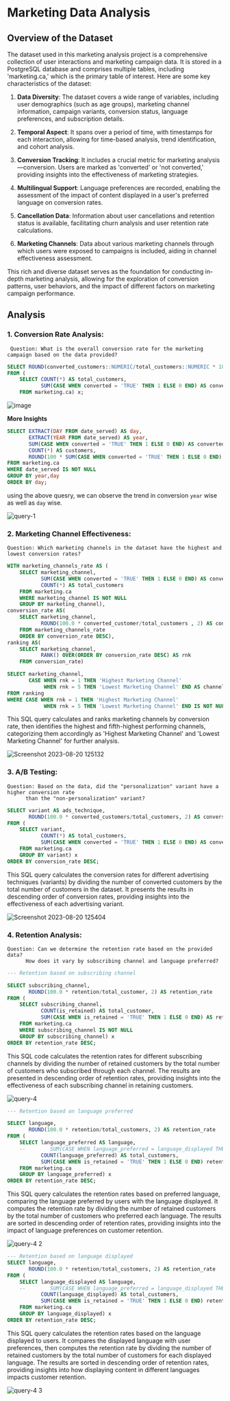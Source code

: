 # Marketing Data Analysis 

## Overview of the Dataset

The dataset used in this marketing analysis project is a comprehensive collection of user interactions and marketing campaign data. It is stored in a PostgreSQL database and comprises multiple tables, including 'marketing.ca,' which is the primary table of interest. Here are some key characteristics of the dataset:

1. **Data Diversity**: The dataset covers a wide range of variables, including user demographics (such as age groups), marketing channel information, campaign variants, conversion status, language preferences, and subscription details.

2. **Temporal Aspect**: It spans over a period of time, with timestamps for each interaction, allowing for time-based analysis, trend identification, and cohort analysis.

3. **Conversion Tracking**: It includes a crucial metric for marketing analysis—conversion. Users are marked as 'converted' or 'not converted,' providing insights into the effectiveness of marketing strategies.

4. **Multilingual Support**: Language preferences are recorded, enabling the assessment of the impact of content displayed in a user's preferred language on conversion rates.

5. **Cancellation Data**: Information about user cancellations and retention status is available, facilitating churn analysis and user retention rate calculations.

6. **Marketing Channels**: Data about various marketing channels through which users were exposed to campaigns is included, aiding in channel effectiveness assessment.

This rich and diverse dataset serves as the foundation for conducting in-depth marketing analysis, allowing for the exploration of conversion patterns, user behaviors, and the impact of different factors on marketing campaign performance.


## Analysis 

###  1. Conversion Rate Analysis: 
     Question: What is the overall conversion rate for the marketing campaign based on the data provided?

     
```sql
SELECT ROUND(converted_customers::NUMERIC/total_customers::NUMERIC * 100.0, 2) || ' %' AS conversion_rate
FROM (
	SELECT COUNT(*) AS total_customers,
		   SUM(CASE WHEN converted = 'TRUE' THEN 1 ELSE 0 END) AS converted_customers
	FROM marketing.ca) x;
```
![image](https://github.com/SaibalPatraDS/Market-Analysis-using-PSQL/assets/102281722/efb44c84-303f-4bc9-aab1-55cf7e2e2c5a)


**More Insights**

```sql
SELECT EXTRACT(DAY FROM date_served) AS day,
       EXTRACT(YEAR FROM date_served) AS year,
       SUM(CASE WHEN converted = 'TRUE' THEN 1 ELSE 0 END) AS converted_customers,
	   COUNT(*) AS customers,
	   ROUND(100 * SUM(CASE WHEN converted = 'TRUE' THEN 1 ELSE 0 END)::NUMERIC/COUNT(*), 2) AS conversion_rate
FROM marketing.ca
WHERE date_served IS NOT NULL
GROUP BY year,day
ORDER BY day;
```

using the above quesry, we can observe the trend in conversion `year` wise as well as `day` wise. 

![query-1](https://github.com/SaibalPatraDS/Market-Analysis-using-PSQL/assets/102281722/6b442713-8284-4e46-97b2-7ac05718f0cf)



### 2. Marketing Channel Effectiveness:
    Question: Which marketing channels in the dataset have the highest and lowest conversion rates?

```sql
WITH marketing_channels_rate AS (
	SELECT marketing_channel,
		   SUM(CASE WHEN converted = 'TRUE' THEN 1 ELSE 0 END) AS converted_customer,
		   COUNT(*) AS total_customers
	FROM marketing.ca
	WHERE marketing_channel IS NOT NULL
	GROUP BY marketing_channel),
conversion_rate AS(
	SELECT marketing_channel,
		   ROUND(100.0 * converted_customer/total_customers , 2) AS conversion_rate
	FROM marketing_channels_rate
	ORDER BY conversion_rate DESC),
ranking AS(
	SELECT marketing_channel,
		   RANK() OVER(ORDER BY conversion_rate DESC) AS rnk
	FROM conversion_rate)

SELECT marketing_channel,
       CASE WHEN rnk = 1 THEN 'Highest Marketing Channel'
            WHEN rnk = 5 THEN 'Lowest Marketing Channel' END AS channel_types
FROM ranking
WHERE CASE WHEN rnk = 1 THEN 'Highest Marketing Channel'
            WHEN rnk = 5 THEN 'Lowest Marketing Channel' END IS NOT NULL;
```

This SQL query calculates and ranks marketing channels by conversion rate, then identifies the highest and fifth-highest performing channels, categorizing them accordingly as 'Highest Marketing Channel' and 'Lowest Marketing Channel' for further analysis.


![Screenshot 2023-08-20 125132](https://github.com/SaibalPatraDS/Market-Analysis-using-PSQL/assets/102281722/7362f632-340f-4d72-aeba-e7c79e4e991c)


### 3. A/B Testing:
    Question: Based on the data, did the "personalization" variant have a higher conversion rate 
          than the "non-personalization" variant?

```sql
SELECT variant AS ads_technique,
       ROUND(100.0 * converted_customers/total_customers, 2) AS conversion_rate
FROM (
	SELECT variant,
		   COUNT(*) AS total_customers,
		   SUM(CASE WHEN converted = 'TRUE' THEN 1 ELSE 0 END) AS converted_customers
	FROM marketing.ca
	GROUP BY variant) x
ORDER BY conversion_rate DESC;
```

This SQL query calculates the conversion rates for different advertising techniques (variants) by dividing the number of converted customers by the total number of customers in the dataset. It presents the results in descending order of conversion rates, providing insights into the effectiveness of each advertising variant.

![Screenshot 2023-08-20 125404](https://github.com/SaibalPatraDS/Market-Analysis-using-PSQL/assets/102281722/dcd343fe-cb29-4b41-9142-6c3880a93259)



### 4. Retention Analysis:
	Question: Can we determine the retention rate based on the provided data? 
          How does it vary by subscribing channel and language preferred?

```sql
--- Retention based on subscribing channel

SELECT subscribing_channel,
       ROUND(100.0 * retention/total_customer, 2) AS retention_rate
FROM (
	SELECT subscribing_channel,
		   COUNT(is_retained) AS total_customer,
		   SUM(CASE WHEN is_retained = 'TRUE' THEN 1 ELSE 0 END) AS retention
	FROM marketing.ca
	WHERE subscribing_channel IS NOT NULL
	GROUP BY subscribing_channel) x
ORDER BY retention_rate DESC;
```
This SQL code calculates the retention rates for different subscribing channels by dividing the number of retained customers by the total number of customers who subscribed through each channel. The results are presented in descending order of retention rates, providing insights into the effectiveness of each subscribing channel in retaining customers.


![query-4](https://github.com/SaibalPatraDS/Market-Analysis-using-PSQL/assets/102281722/9dba0945-8695-4aa4-b8fb-f8ef6ae3f378)


```sql
--- Retention based on language preferred

SELECT language,
       ROUND(100.0 * retention/total_customers, 2) AS retention_rate
FROM (
	SELECT language_preferred AS language,
	--        SUM(CASE WHEN language_preferred = language_displayed THEN 1 ELSE 0 END) AS language_variation,
		   COUNT(language_preferred) AS total_customers,
		   SUM(CASE WHEN is_retained = 'TRUE' THEN 1 ELSE 0 END) retention 
	FROM marketing.ca
	GROUP BY language_preferred) x
ORDER BY retention_rate DESC;
```

This SQL query calculates the retention rates based on preferred language, comparing the language preferred by users with the language displayed. It computes the retention rate by dividing the number of retained customers by the total number of customers who preferred each language. The results are sorted in descending order of retention rates, providing insights into the impact of language preferences on customer retention.


![query-4 2](https://github.com/SaibalPatraDS/Market-Analysis-using-PSQL/assets/102281722/6a3782f1-a0d4-4422-8d2d-c1601195bfb4)

```sql
--- Retention based on language displayed
SELECT language,
       ROUND(100.0 * retention/total_customers, 2) AS retention_rate
FROM (
	SELECT language_displayed AS language,
	--        SUM(CASE WHEN language_preferred = language_displayed THEN 1 ELSE 0 END) AS language_variation,
		   COUNT(language_displayed) AS total_customers,
		   SUM(CASE WHEN is_retained = 'TRUE' THEN 1 ELSE 0 END) retention 
	FROM marketing.ca
	GROUP BY language_displayed) x
ORDER BY retention_rate DESC;
```

This SQL query calculates the retention rates based on the language displayed to users. It compares the displayed language with user preferences, then computes the retention rate by dividing the number of retained customers by the total number of customers for each displayed language. The results are sorted in descending order of retention rates, providing insights into how displaying content in different languages impacts customer retention.


![query-4 3](https://github.com/SaibalPatraDS/Market-Analysis-using-PSQL/assets/102281722/7a5c8cf4-1a75-4a13-96e9-dec844e1b70f)












